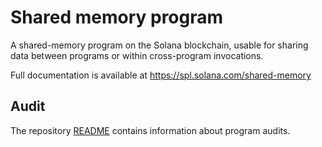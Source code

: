 # Shared memory program

A shared-memory program on the Solana blockchain, usable for sharing data
between programs or within cross-program invocations.

Full documentation is available at https://spl.solana.com/shared-memory

## Audit

The repository [README](https://github.com/solana-labs/solana-program-library#audits)
contains information about program audits.
